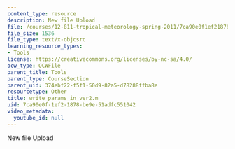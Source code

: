 ```yaml
---
content_type: resource
description: New file Upload
file: /courses/12-811-tropical-meteorology-spring-2011/7ca90e0f1ef21878be9e51adfc551042_write_params_in_ver2.m
file_size: 1536
file_type: text/x-objcsrc
learning_resource_types:
- Tools
license: https://creativecommons.org/licenses/by-nc-sa/4.0/
ocw_type: OCWFile
parent_title: Tools
parent_type: CourseSection
parent_uid: 374ebf22-f5f1-50d9-82a5-d78288ffba8e
resourcetype: Other
title: write_params_in_ver2.m
uid: 7ca90e0f-1ef2-1878-be9e-51adfc551042
video_metadata:
  youtube_id: null
---
```

New file Upload